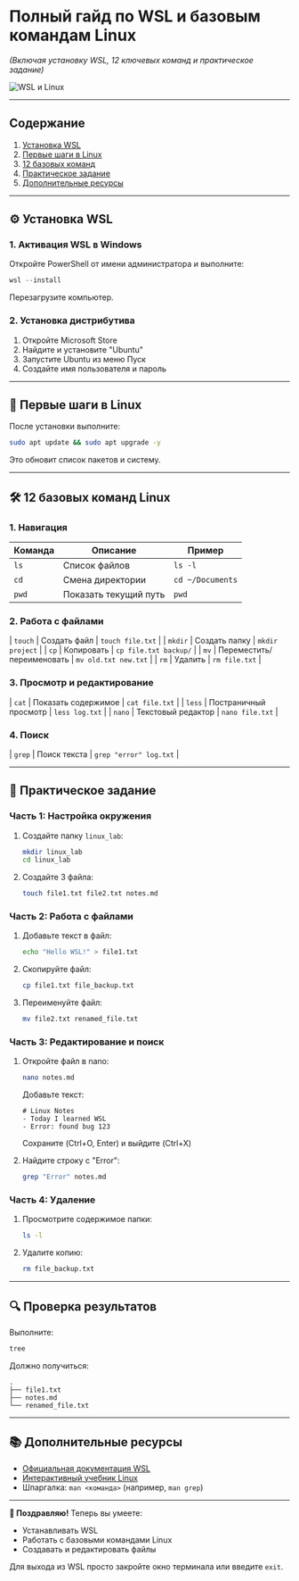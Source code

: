 # **Полный гайд по WSL и базовым командам Linux**  
*(Включая установку WSL, 12 ключевых команд и практическое задание)*  

![WSL и Linux](https://img.icons8.com/color/96/000000/linux.png)

---

## **Содержание**
1. [Установка WSL](#-установка-wsl)
2. [Первые шаги в Linux](#-первые-шаги-в-linux)
3. [12 базовых команд](#-12-базовых-команд-linux)
4. [Практическое задание](#-практическое-задание)
5. [Дополнительные ресурсы](#-дополнительные-ресурсы)

---

## **⚙️ Установка WSL**

### **1. Активация WSL в Windows**
Откройте PowerShell от имени администратора и выполните:
```powershell
wsl --install
```
Перезагрузите компьютер.

### **2. Установка дистрибутива**
1. Откройте Microsoft Store
2. Найдите и установите "Ubuntu"
3. Запустите Ubuntu из меню Пуск
4. Создайте имя пользователя и пароль

---

## **🐧 Первые шаги в Linux**

После установки выполните:
```bash
sudo apt update && sudo apt upgrade -y
```
Это обновит список пакетов и систему.

---

## **🛠️ 12 базовых команд Linux**

### **1. Навигация**
| Команда | Описание | Пример |
|---------|----------|--------|
| `ls` | Список файлов | `ls -l` |
| `cd` | Смена директории | `cd ~/Documents` |
| `pwd` | Показать текущий путь | `pwd` |

### **2. Работа с файлами**
| `touch` | Создать файл | `touch file.txt` |
| `mkdir` | Создать папку | `mkdir project` |
| `cp` | Копировать | `cp file.txt backup/` |
| `mv` | Переместить/переименовать | `mv old.txt new.txt` |
| `rm` | Удалить | `rm file.txt` |

### **3. Просмотр и редактирование**
| `cat` | Показать содержимое | `cat file.txt` |
| `less` | Постраничный просмотр | `less log.txt` |
| `nano` | Текстовый редактор | `nano file.txt` |

### **4. Поиск**
| `grep` | Поиск текста | `grep "error" log.txt` |

---

## **🎯 Практическое задание**

### **Часть 1: Настройка окружения**
1. Создайте папку `linux_lab`:
   ```bash
   mkdir linux_lab
   cd linux_lab
   ```
2. Создайте 3 файла:
   ```bash
   touch file1.txt file2.txt notes.md
   ```

### **Часть 2: Работа с файлами**
1. Добавьте текст в файл:
   ```bash
   echo "Hello WSL!" > file1.txt
   ```
2. Скопируйте файл:
   ```bash
   cp file1.txt file_backup.txt
   ```
3. Переименуйте файл:
   ```bash
   mv file2.txt renamed_file.txt
   ```

### **Часть 3: Редактирование и поиск**
1. Откройте файл в nano:
   ```bash
   nano notes.md
   ```
   Добавьте текст:
   ```
   # Linux Notes
   - Today I learned WSL
   - Error: found bug 123
   ```
   Сохраните (Ctrl+O, Enter) и выйдите (Ctrl+X)

2. Найдите строку с "Error":
   ```bash
   grep "Error" notes.md
   ```

### **Часть 4: Удаление**
1. Просмотрите содержимое папки:
   ```bash
   ls -l
   ```
2. Удалите копию:
   ```bash
   rm file_backup.txt
   ```

---

## **🔍 Проверка результатов**
Выполните:
```bash
tree
```
Должно получиться:
```
.
├── file1.txt
├── notes.md
└── renamed_file.txt
```

---

## **📚 Дополнительные ресурсы**
- [Официальная документация WSL](https://learn.microsoft.com/ru-ru/windows/wsl/)
- [Интерактивный учебник Linux](https://linuxjourney.com/)
- Шпаргалка: `man <команда>` (например, `man grep`)

---

**🎉 Поздравляю!** Теперь вы умеете:
- Устанавливать WSL
- Работать с базовыми командами Linux
- Создавать и редактировать файлы

Для выхода из WSL просто закройте окно терминала или введите `exit`.
